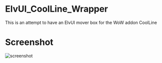 # ElvUI_CoolLine_Wrapper
This is an attempt to have an ElvUI mover box for the WoW addon CoolLine
# Screenshot
![screenshot](./bus_schedules.png)
